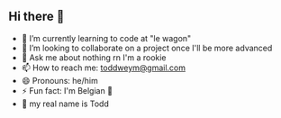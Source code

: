 ## Hi there 👋

- 🌱 I’m currently learning to code at "le wagon"
- 👯 I’m looking to collaborate on a project once I'll be more advanced
- 💬 Ask me about nothing rn I'm a rookie 
- 📫 How to reach me: toddweym@gmail.com
- 😄 Pronouns: he/him
- ⚡ Fun fact: I'm Belgian 🍺
- 🫡 my real name is Todd 
